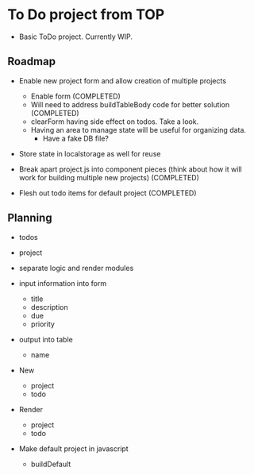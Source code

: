 # To Do project from TOP

- Basic ToDo project. Currently WIP.

## Roadmap

- Enable new project form and allow creation of multiple projects

  - Enable form (COMPLETED)
  - Will need to address buildTableBody code for better solution (COMPLETED)
  - clearForm having side effect on todos. Take a look.
  - Having an area to manage state will be useful for organizing data.
    - Have a fake DB file?

- Store state in localstorage as well for reuse
- Break apart project.js into component pieces (think about how it will work for building multiple new projects) (COMPLETED)
- Flesh out todo items for default project (COMPLETED)

## Planning

- todos
- project
- separate logic and render modules
- input information into form
  - title
  - description
  - due
  - priority
- output into table
  - name
- New
  - project
  - todo
- Render

  - project
  - todo

- Make default project in javascript
  - buildDefault
